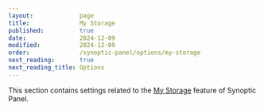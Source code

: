 ```yaml
---
layout:             page
title:              My Storage
published:          true
date:               2024-12-09
modified:           2024-12-09
order:              /synoptic-panel/options/my-storage
next_reading:       true
next_reading_title: Options
---
```

This section contains settings related to the [My Storage](../../features/my-storage.md) feature of Synoptic Panel.